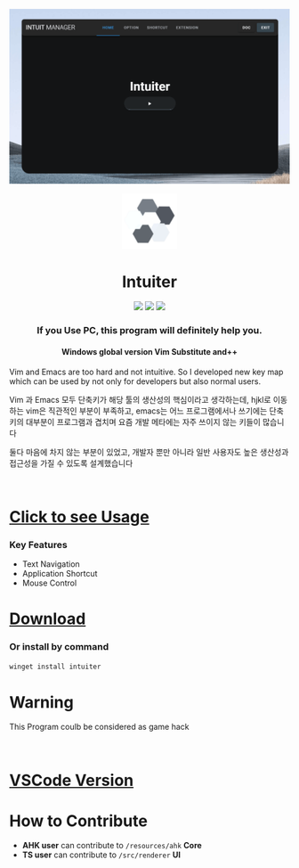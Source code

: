 
<p align="center">
<img src="./asset/images/button.gif"/>
</p>

<p align="center">
<img src="./asset/icons/white.png" width="100"/>
</p>

<h1 align="center">
Intuiter
</h1>
<p align="center">
<img src="https://img.shields.io/badge/Electron-based-blue?logo=electron&logoColor=white"/>
<img src="https://img.shields.io/github/languages/top/seonglae/intuiter"/>
<img src="https://badges.frapsoft.com/os/mit/mit.svg?v=103"/>
</p>

<h3 align="center">
If you Use PC, this program will definitely help you.
</h3>
<h4 align="center">
Windows global version Vim Substitute and++
</h4>


Vim and Emacs are too hard and not intuitive.
So I developed new key map which can be used by not only for developers but also normal users.

Vim 과 Emacs 모두 단축키가 해당 툴의 생산성의 핵심이라고 생각하는데, hjkl로 이동하는 vim은 직관적인 부분이 부족하고,  emacs는 어느 프로그램에서나 쓰기에는 단축키의 대부분이 프로그램과 겹치며 요즘 개발 메타에는 자주 쓰이지 않는 키들이 많습니다

둘다 마음에 차지 않는 부분이 있었고, 개발자 뿐만 아니라 일반 사용자도 높은 생산성과 접근성을 가질 수 있도록 설계했습니다

<br/>


# [Click to see Usage](https://intuiter.vercel.app)
### Key Features
- Text Navigation
- Application Shortcut
- Mouse Control

# [Download](https://github.com/seonglae/intuiter/releases/latest/download/Intuiter.exe)
### Or install by command
```bash
winget install intuiter
```

# Warning
This Program coulb be considered as game hack

<br/>


# [VSCode Version](https://marketplace.visualstudio.com/items?itemName=seonglae.terminal-intuiter)
# How to Contribute

- **AHK user** can contribute to `/resources/ahk` **Core**
- **TS user** can contribute to `/src/renderer` **UI**

